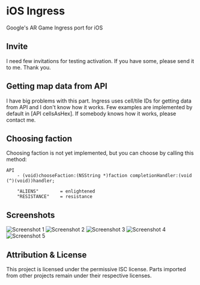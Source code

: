 iOS Ingress
===========

Google's AR Game Ingress port for iOS

Invite
------

I need few invitations for testing activation. If you have some, please send it to me. Thank you.

Getting map data from API
-------------------------

I have big problems with this part. Ingress uses cell/tile IDs for getting data from API and I don't know how it works. Few examples are implemented by default in [API cellsAsHex]. If somebody knows how it works, please contact me.

Choosing faction
----------------

Choosing faction is not yet implemented, but you can choose by calling this method:

    API
        - (void)chooseFaction:(NSString *)faction completionHandler:(void (^)(void))handler;
        
        "ALIENS"        = enlightened
        "RESISTANCE"    = resistance

Screenshots
-----------

![Screenshot 1](http://i.imgur.com/Od5sVxh.jpg)
![Screenshot 2](http://i.imgur.com/r21wnTc.png)
![Screenshot 3](http://i.imgur.com/FIYe6bm.png)
![Screenshot 4](http://i.imgur.com/V1r6eER.png)
![Screenshot 5](http://i.imgur.com/Joik8Qe.png)

Attribution & License
---------------------

This project is licensed under the permissive ISC license. Parts imported from other projects remain under their respective licenses.
